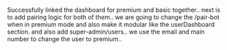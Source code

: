 Successfully linked the dashboard for premium and basic together.. next is to add pairing logic for both of them.. we are going to change the /pair-bot when in premium mode and also make it modular like the userDashboard section. and also add super-admin/users.. we use the email and main number to change the user to premium..